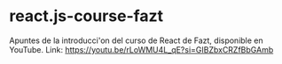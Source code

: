 # react.js-course-fazt

Apuntes de la introducci'on del curso de React de Fazt, disponible en YouTube.
Link: https://youtu.be/rLoWMU4L_qE?si=GIBZbxCRZfBbGAmb
